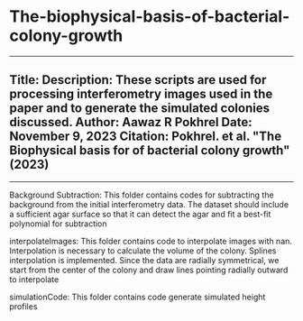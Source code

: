 # The-biophysical-basis-of-bacterial-colony-growth


 ----------------------------------------------------------------------------
 Title: 
 Description: These scripts are used for processing interferometry images used in the paper and to generate the simulated colonies discussed.
 Author: Aawaz R Pokhrel
 Date: November 9, 2023
 Citation: Pokhrel. et al. "The Biophysical basis for of bacterial colony growth" (2023)
-------------------------------------------------------------------------------
-------------------------------------------------------------------------


Background Subtraction: This folder contains codes for subtracting the background from the initial interferometry data. The dataset should include a sufficient agar surface so that it can detect the agar and fit a best-fit polynomial for subtraction

interpolateImages: This folder contains code to interpolate images with nan. Interpolation is necessary to calculate the volume of the colony. Splines interpolation is implemented. Since the data are radially symmetrical, we start from the center of the colony and draw lines pointing radially outward to interpolate

simulationCode: This folder contains code generate simulated height profiles